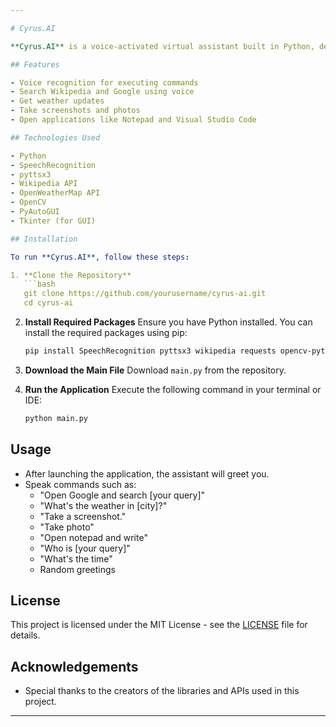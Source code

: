 ```yaml
---

# Cyrus.AI

**Cyrus.AI** is a voice-activated virtual assistant built in Python, designed to simplify tasks and enhance productivity through natural voice interactions.

## Features

- Voice recognition for executing commands
- Search Wikipedia and Google using voice
- Get weather updates
- Take screenshots and photos
- Open applications like Notepad and Visual Studio Code

## Technologies Used

- Python
- SpeechRecognition
- pyttsx3
- Wikipedia API
- OpenWeatherMap API
- OpenCV
- PyAutoGUI
- Tkinter (for GUI)

## Installation

To run **Cyrus.AI**, follow these steps:

1. **Clone the Repository**
   ```bash
   git clone https://github.com/yourusername/cyrus-ai.git
   cd cyrus-ai
   ```

2. **Install Required Packages**
   Ensure you have Python installed. You can install the required packages using pip:
   ```bash
   pip install SpeechRecognition pyttsx3 wikipedia requests opencv-python pyautogui
   ```

3. **Download the Main File**
   Download `main.py` from the repository.

4. **Run the Application**
   Execute the following command in your terminal or IDE:
   ```bash
   python main.py
   ```

## Usage

- After launching the application, the assistant will greet you.
- Speak commands such as:
  - "Open Google and search [your query]"
  - "What's the weather in [city]?"
  - "Take a screenshot."
  - "Take photo"
  - "Open notepad and write"
  - "Who is [your query]"
  - "What's the time"
  - Random greetings

## License

This project is licensed under the MIT License - see the [LICENSE](LICENSE) file for details.

## Acknowledgements

- Special thanks to the creators of the libraries and APIs used in this project.

---
```


